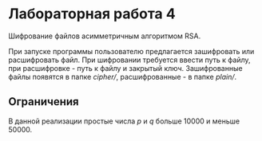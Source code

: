 # Лабораторная работа 4

Шифрование файлов асимметричным алгоритмом RSA.

При запуске программы пользователю предлагается зашифровать или расшифровать файл. При шифровании требуется ввести путь к файлу, при расшифровке - путь к файлу и закрытый ключ.
Зашифрованные файлы появятся в папке *cipher/*, расшифрованные - в папке *plain/*.

## Ограничения

В данной реализации простые числа *p* и *q* больше 10000 и меньше 50000.
